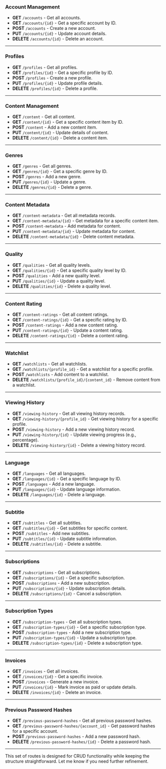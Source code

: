 ### **Account Management**

- **GET** `/accounts` - Get all accounts.
- **GET** `/accounts/{id}` - Get a specific account by ID.
- **POST** `/accounts` - Create a new account.
- **PUT** `/accounts/{id}` - Update account details.
- **DELETE** `/accounts/{id}` - Delete an account.

---

### **Profiles**

- **GET** `/profiles` - Get all profiles.
- **GET** `/profiles/{id}` - Get a specific profile by ID.
- **POST** `/profiles` - Create a new profile.
- **PUT** `/profiles/{id}` - Update profile details.
- **DELETE** `/profiles/{id}` - Delete a profile.

---

### **Content Management**

- **GET** `/content` - Get all content.
- **GET** `/content/{id}` - Get a specific content item by ID.
- **POST** `/content` - Add a new content item.
- **PUT** `/content/{id}` - Update details of content.
- **DELETE** `/content/{id}` - Delete a content item.

---

### **Genres**

- **GET** `/genres` - Get all genres.
- **GET** `/genres/{id}` - Get a specific genre by ID.
- **POST** `/genres` - Add a new genre.
- **PUT** `/genres/{id}` - Update a genre.
- **DELETE** `/genres/{id}` - Delete a genre.

---

### **Content Metadata**

- **GET** `/content-metadata` - Get all metadata records.
- **GET** `/content-metadata/{id}` - Get metadata for a specific content item.
- **POST** `/content-metadata` - Add metadata for content.
- **PUT** `/content-metadata/{id}` - Update metadata for content.
- **DELETE** `/content-metadata/{id}` - Delete content metadata.

---

### **Quality**

- **GET** `/qualities` - Get all quality levels.
- **GET** `/qualities/{id}` - Get a specific quality level by ID.
- **POST** `/qualities` - Add a new quality level.
- **PUT** `/qualities/{id}` - Update a quality level.
- **DELETE** `/qualities/{id}` - Delete a quality level.

---

### **Content Rating**

- **GET** `/content-ratings` - Get all content ratings.
- **GET** `/content-ratings/{id}` - Get a specific rating by ID.
- **POST** `/content-ratings` - Add a new content rating.
- **PUT** `/content-ratings/{id}` - Update a content rating.
- **DELETE** `/content-ratings/{id}` - Delete a content rating.

---

### **Watchlist**

- **GET** `/watchlists` - Get all watchlists.
- **GET** `/watchlists/{profile_id}` - Get a watchlist for a specific profile.
- **POST** `/watchlists` - Add content to a watchlist.
- **DELETE** `/watchlists/{profile_id}/{content_id}` - Remove content from a watchlist.

---

### **Viewing History**

- **GET** `/viewing-history` - Get all viewing history records.
- **GET** `/viewing-history/{profile_id}` - Get viewing history for a specific profile.
- **POST** `/viewing-history` - Add a new viewing history record.
- **PUT** `/viewing-history/{id}` - Update viewing progress (e.g., percentage).
- **DELETE** `/viewing-history/{id}` - Delete a viewing history record.

---

### **Language**

- **GET** `/languages` - Get all languages.
- **GET** `/languages/{id}` - Get a specific language by ID.
- **POST** `/languages` - Add a new language.
- **PUT** `/languages/{id}` - Update language information.
- **DELETE** `/languages/{id}` - Delete a language.

---

### **Subtitle**

- **GET** `/subtitles` - Get all subtitles.
- **GET** `/subtitles/{id}` - Get subtitles for specific content.
- **POST** `/subtitles` - Add new subtitles.
- **PUT** `/subtitles/{id}` - Update subtitle information.
- **DELETE** `/subtitles/{id}` - Delete a subtitle.

---

### **Subscriptions**

- **GET** `/subscriptions` - Get all subscriptions.
- **GET** `/subscriptions/{id}` - Get a specific subscription.
- **POST** `/subscriptions` - Add a new subscription.
- **PUT** `/subscriptions/{id}` - Update subscription details.
- **DELETE** `/subscriptions/{id}` - Cancel a subscription.

---

### **Subscription Types**

- **GET** `/subscription-types` - Get all subscription types.
- **GET** `/subscription-types/{id}` - Get a specific subscription type.
- **POST** `/subscription-types` - Add a new subscription type.
- **PUT** `/subscription-types/{id}` - Update a subscription type.
- **DELETE** `/subscription-types/{id}` - Delete a subscription type.

---

### **Invoices**

- **GET** `/invoices` - Get all invoices.
- **GET** `/invoices/{id}` - Get a specific invoice.
- **POST** `/invoices` - Generate a new invoice.
- **PUT** `/invoices/{id}` - Mark invoice as paid or update details.
- **DELETE** `/invoices/{id}` - Delete an invoice.

---

### **Previous Password Hashes**

- **GET** `/previous-password-hashes` - Get all previous password hashes.
- **GET** `/previous-password-hashes/{account_id}` - Get password hashes for a specific account.
- **POST** `/previous-password-hashes` - Add a new password hash.
- **DELETE** `/previous-password-hashes/{id}` - Delete a password hash.

---

This set of routes is designed for CRUD functionality while keeping the structure straightforward. Let me know if you need further refinement.
